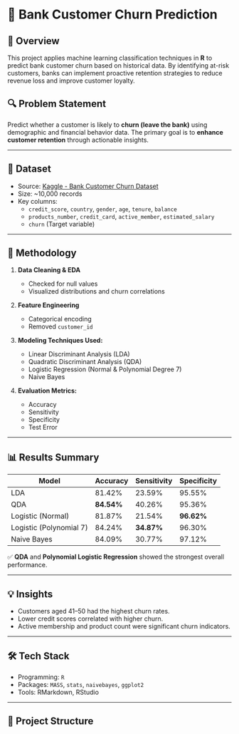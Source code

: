 # 🏦 Bank Customer Churn Prediction

## 📌 Overview
This project applies machine learning classification techniques in **R** to predict bank customer churn based on historical data. By identifying at-risk customers, banks can implement proactive retention strategies to reduce revenue loss and improve customer loyalty.

## 🔍 Problem Statement
Predict whether a customer is likely to **churn (leave the bank)** using demographic and financial behavior data. The primary goal is to **enhance customer retention** through actionable insights.

---

## 🧾 Dataset

- Source: [Kaggle - Bank Customer Churn Dataset](https://www.kaggle.com/datasets/gauravtopre/bank-customer-churn-dataset)
- Size: ~10,000 records
- Key columns:
  - `credit_score`, `country`, `gender`, `age`, `tenure`, `balance`
  - `products_number`, `credit_card`, `active_member`, `estimated_salary`
  - `churn` (Target variable)

---

## 🔬 Methodology

1. **Data Cleaning & EDA**
   - Checked for null values
   - Visualized distributions and churn correlations

2. **Feature Engineering**
   - Categorical encoding
   - Removed `customer_id`

3. **Modeling Techniques Used:**
   - Linear Discriminant Analysis (LDA)
   - Quadratic Discriminant Analysis (QDA)
   - Logistic Regression (Normal & Polynomial Degree 7)
   - Naive Bayes

4. **Evaluation Metrics:**
   - Accuracy
   - Sensitivity
   - Specificity
   - Test Error

---

## 📊 Results Summary

| Model                      | Accuracy | Sensitivity | Specificity |
|---------------------------|----------|-------------|-------------|
| LDA                       | 81.42%   | 23.59%      | 95.55%      |
| QDA                       | **84.54%** | 40.26%      | 95.36%      |
| Logistic (Normal)         | 81.87%   | 21.54%      | **96.62%**  |
| Logistic (Polynomial 7)   | 84.24%   | **34.87%**  | 96.30%      |
| Naive Bayes               | 84.09%   | 30.77%      | 97.12%      |

✅ **QDA** and **Polynomial Logistic Regression** showed the strongest overall performance.

---

## 💡 Insights
- Customers aged 41–50 had the highest churn rates.
- Lower credit scores correlated with higher churn.
- Active membership and product count were significant churn indicators.

---

## 🛠 Tech Stack
- Programming: `R`
- Packages: `MASS`, `stats`, `naivebayes`, `ggplot2`
- Tools: RMarkdown, RStudio

---

## 📁 Project Structure

